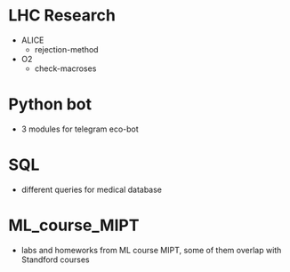 # LHC Research
* ALICE
  * rejection-method
* O2 
  * check-macroses

# Python bot
* 3 modules for telegram eco-bot

# SQL
* different queries for medical database
# ML_course_MIPT
* labs and homeworks from ML course MIPT, some of them overlap with Standford courses
